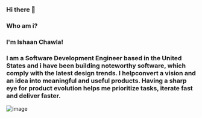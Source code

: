 ### Hi there 👋

### Who am i?
### I'm Ishaan Chawla!
### I am a Software Development Engineer based in the United States and i have been building noteworthy software, which comply with the latest design trends. I helpconvert a vision and an idea into meaningful and useful products. Having a sharp eye for product evolution helps me prioritize tasks, iterate fast and deliver faster.
![image](https://user-images.githubusercontent.com/37042014/211953810-c40d618c-82d1-4abd-9c0f-4248d2a5e914.png)


<!--
**IshaanChawla0001/ishaanchawla0001** is a ✨ _special_ ✨ repository because its `README.md` (this file) appears on your GitHub profile.

Here are some ideas to get you started:

- 🔭 I’m currently working on ...
- 🌱 I’m currently learning ...
- 👯 I’m looking to collaborate on ...
- 🤔 I’m looking for help with ...
- 💬 Ask me about ...
- 📫 How to reach me: ...
- 😄 Pronouns: ...
- ⚡ Fun fact: ...
-->
